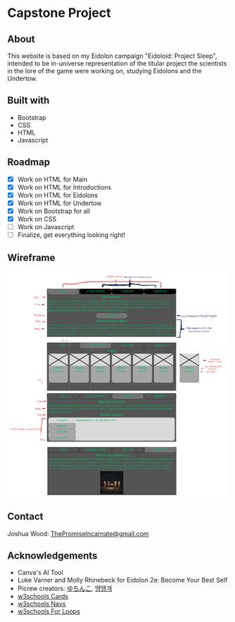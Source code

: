 # Capstone Project

## About

This website is based on my Eidolon campaign "Eidoloid: Project Sleep", intended to be in-universe representation of the titular project the scientists in the lore of the game were working on, studying Eidolons and the Undertow.

## Built with

* Bootstrap
* CSS
* HTML
* Javascript


## Roadmap

- [X] Work on HTML for Main
- [X] Work on HTML for Introductions
- [X] Work on HTML for Eidolons
- [X] Work on HTML for Undertow
- [X] Work on Bootstrap for all
- [X] Work on CSS
- [ ] Work on Javascript
- [ ] Finalize, get everything looking right!

## Wireframe

![wireframe.html](images/capstoneProject.png)

## Contact

Joshua Wood: ThePromiseIncarnate@gmail.com

## Acknowledgements

* Canva's AI Tool
* Luke Varner and Molly Rhinebeck for Eidolon 2e: Become Your Best Self
* Picrew creators: [ゆちんこ](https://picrew.me/en/search/creator?crid=6000), [땡땡개](https://picrew.me/en/search/creator?crid=4095083)
* [w3schools Cards](https://www.w3schools.com/bootstrap5/bootstrap_cards.php)
* [w3schools Navs](https://www.w3schools.com/bootstrap5/bootstrap_navs.php)
* [w3schools For Loops](https://www.w3schools.com/js/js_loop_for.asp)
